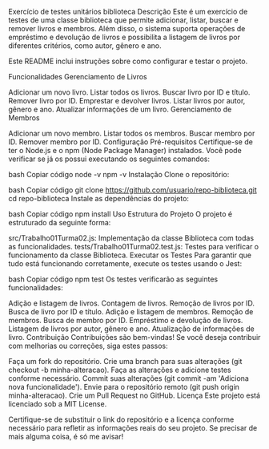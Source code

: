 Exercício de testes unitários biblioteca
Descrição
Este é um exercício de testes de uma classe biblioteca que permite adicionar, listar, buscar e remover livros e membros. Além disso, o sistema suporta operações de empréstimo e devolução de livros e possibilita a listagem de livros por diferentes critérios, como autor, gênero e ano.

Este README inclui instruções sobre como configurar e testar o projeto.

Funcionalidades
Gerenciamento de Livros

Adicionar um novo livro.
Listar todos os livros.
Buscar livro por ID e título.
Remover livro por ID.
Emprestar e devolver livros.
Listar livros por autor, gênero e ano.
Atualizar informações de um livro.
Gerenciamento de Membros

Adicionar um novo membro.
Listar todos os membros.
Buscar membro por ID.
Remover membro por ID.
Configuração
Pré-requisitos
Certifique-se de ter o Node.js e o npm (Node Package Manager) instalados. Você pode verificar se já os possui executando os seguintes comandos:

bash
Copiar código
node -v
npm -v
Instalação
Clone o repositório:

bash
Copiar código
git clone https://github.com/usuario/repo-biblioteca.git
cd repo-biblioteca
Instale as dependências do projeto:

bash
Copiar código
npm install
Uso
Estrutura do Projeto
O projeto é estruturado da seguinte forma:

src/Trabalho01Turma02.js: Implementação da classe Biblioteca com todas as funcionalidades.
tests/Trabalho01Turma02.test.js: Testes para verificar o funcionamento da classe Biblioteca.
Executar os Testes
Para garantir que tudo está funcionando corretamente, execute os testes usando o Jest:

bash
Copiar código
npm test
Os testes verificarão as seguintes funcionalidades:

Adição e listagem de livros.
Contagem de livros.
Remoção de livros por ID.
Busca de livro por ID e título.
Adição e listagem de membros.
Remoção de membros.
Busca de membro por ID.
Empréstimo e devolução de livros.
Listagem de livros por autor, gênero e ano.
Atualização de informações de livro.
Contribuição
Contribuições são bem-vindas! Se você deseja contribuir com melhorias ou correções, siga estes passos:

Faça um fork do repositório.
Crie uma branch para suas alterações (git checkout -b minha-alteracao).
Faça as alterações e adicione testes conforme necessário.
Commit suas alterações (git commit -am 'Adiciona nova funcionalidade').
Envie para o repositório remoto (git push origin minha-alteracao).
Crie um Pull Request no GitHub.
Licença
Este projeto está licenciado sob a MIT License.

Certifique-se de substituir o link do repositório e a licença conforme necessário para refletir as informações reais do seu projeto. Se precisar de mais alguma coisa, é só me avisar!
